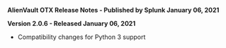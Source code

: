 **AlienVault OTX Release Notes - Published by Splunk January 06, 2021**


**Version 2.0.6 - Released January 06, 2021**

* Compatibility changes for Python 3 support
